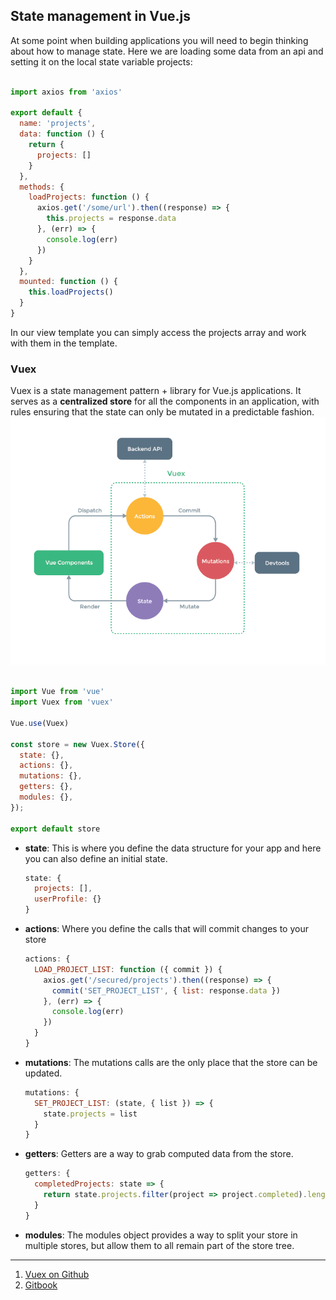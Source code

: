 ## State management in Vue.js


At some point when building applications you will need to begin thinking about how to manage state.
Here we are loading some data from an api and setting it on the local state variable projects:

```javascript

import axios from 'axios'

export default {
  name: 'projects',
  data: function () {
    return {
      projects: []
    }
  },
  methods: {
    loadProjects: function () {
      axios.get('/some/url').then((response) => {
        this.projects = response.data
      }, (err) => {
        console.log(err)
      })
    }
  },
  mounted: function () {
    this.loadProjects()
  }
}

```

In our view template you can simply access the projects array and work with them in the template.


### Vuex
Vuex is a state management pattern + library for Vue.js applications.
It serves as a **centralized store** for all the components in an application, with rules ensuring that the state can only be mutated in a predictable fashion.
![](https://raw.githubusercontent.com/vuejs/vuex/dev/docs/en/images/vuex.png)

```javascript

import Vue from 'vue'
import Vuex from 'vuex'

Vue.use(Vuex)

const store = new Vuex.Store({
  state: {},
  actions: {},
  mutations: {},
  getters: {},  
  modules: {},
});

export default store

```

- **state**:
  This is where you define the data structure for your app and here you can also define an initial state.
  ```javascript
  state: {
    projects: [],
    userProfile: {}
  }
  ```
- **actions**:
  Where you define the calls that will commit changes to your store
  ```javascript
  actions: {
    LOAD_PROJECT_LIST: function ({ commit }) {
      axios.get('/secured/projects').then((response) => {
        commit('SET_PROJECT_LIST', { list: response.data })
      }, (err) => {
        console.log(err)
      })
    }
  }
  ```
- **mutations**:
  The mutations calls are the only place that the store can be updated.
  ```javascript
  mutations: {
    SET_PROJECT_LIST: (state, { list }) => {
      state.projects = list
    }
  }
  ```
- **getters**:
  Getters are a way to grab computed data from the store.
  ```javascript
  getters: {
    completedProjects: state => {
      return state.projects.filter(project => project.completed).length
    }
  }
  ```
- **modules**:
  The modules object provides a way to split your store in multiple stores, but allow them to all remain part of the store tree.


---

1. [Vuex on Github](https://github.com/vuejs/vuex)
2. [Gitbook](https://vuex.vuejs.org/en/intro.html)
